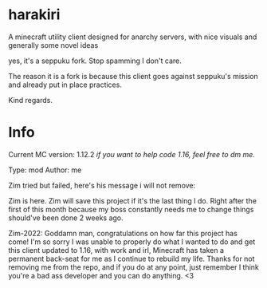 # harakiri
A minecraft utility client designed for anarchy servers, with nice visuals and generally some novel ideas

yes, it's a seppuku fork. Stop spamming I don't care.

The reason it is a fork is because this client goes against seppuku's mission and already put in place practices.

Kind regards.

# Info
Current MC version: 1.12.2
*if you want to help code 1.16, feel free to dm me.*

Type: mod
Author: me


Zim tried but failed, here's his message i will not remove:


Zim is here. Zim will save this project if it's the last thing I do. 
Right after the first of this month because my boss constantly needs me to change things should've been done 2 weeks ago.

Zim-2022:
Goddamn man, congratulations on how far this project has come! I'm so sorry I was unable to properly do what I wanted to do and get this client updated to 1.16, with work and irl, Minecraft has taken a permanent back-seat for me as I continue to rebuild my life. 
Thanks for not removing me from the repo, and if you do at any point, just remember I think you're a bad ass developer and you can do anything. <3
